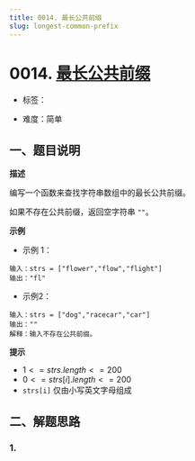 ```yaml
---
title: 0014. 最长公共前缀
slug: longest-common-prefix
---
```


# 0014. [最长公共前缀](https://leetcode.cn/problems/longest-common-prefix/)

* 标签：

* 难度：简单

## 一、题目说明

**描述**

编写一个函数来查找字符串数组中的最长公共前缀。

如果不存在公共前缀，返回空字符串 `""`。

**示例**

* 示例 1：

```text
输入：strs = ["flower","flow","flight"]
输出："fl"
```

* 示例2：

```text
输入：strs = ["dog","racecar","car"]
输出：""
解释：输入不存在公共前缀。
```

**提示**

* $1 <= strs.length <= 200$
* $0 <= strs[i].length <= 200$
* `strs[i]` 仅由小写英文字母组成

## 二、解题思路

### 1.
